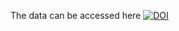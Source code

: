 The data can be accessed here [![DOI](https://zenodo.org/badge/DOI/10.5281/zenodo.15546962.svg)](https://doi.org/10.5281/zenodo.15546962)

